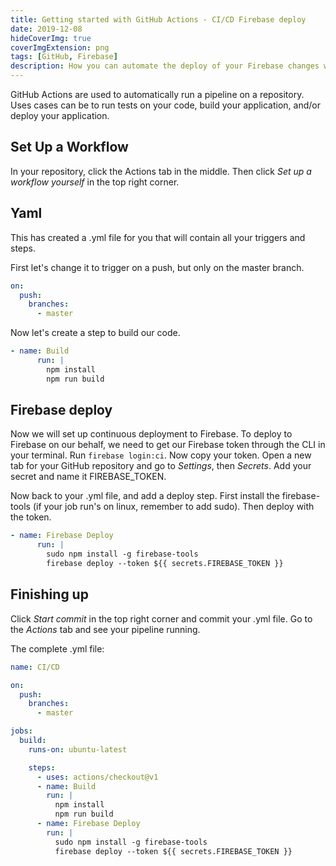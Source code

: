 ```yaml
---
title: Getting started with GitHub Actions - CI/CD Firebase deploy
date: 2019-12-08
hideCoverImg: true
coverImgExtension: png
tags: [GitHub, Firebase]
description: How you can automate the deploy of your Firebase changes with GitHub Actions.
---
```


GitHub Actions are used to automatically run a pipeline on a repository. Uses cases can be to run tests on your code, build your application, and/or deploy your application.

## Set Up a Workflow

In your repository, click the Actions tab in the middle.
<ImgWithZoom src="/images/dev-blog/cover-github-actions-firebase-cicd.png" alt="GitHub Actions tab"/>
Then click <i>Set up a workflow yourself</i> in the top right corner.

## Yaml

This has created a .yml file for you that will contain all your triggers and steps.

First let's change it to trigger on a push, but only on the master branch.

```yaml
on:
  push:
    branches:
      - master
```

Now let's create a step to build our code.

```yaml
- name: Build
      run: |
        npm install
        npm run build
```

## Firebase deploy

Now we will set up continuous deployment to Firebase. To deploy to Firebase on our behalf, we need to get our Firebase token through the CLI in your terminal. Run `firebase login:ci`. Now copy your token. Open a new tab for your GitHub repository and go to <i>Settings</i>, then <i>Secrets</i>. Add your secret and name it FIREBASE_TOKEN.

Now back to your .yml file, and add a deploy step. First install the firebase-tools (if your job run's on linux, remember to add sudo). Then deploy with the token.

```yaml
- name: Firebase Deploy
      run: |
        sudo npm install -g firebase-tools
        firebase deploy --token ${{ secrets.FIREBASE_TOKEN }}
```

## Finishing up

Click <i>Start commit</i> in the top right corner and commit your .yml file.
Go to the <i>Actions</i> tab and see your pipeline running.

The complete .yml file:

```yaml
name: CI/CD

on:
  push:
    branches:
      - master

jobs:
  build:
    runs-on: ubuntu-latest

    steps:
      - uses: actions/checkout@v1
      - name: Build
        run: |
          npm install
          npm run build
      - name: Firebase Deploy
        run: |
          sudo npm install -g firebase-tools
          firebase deploy --token ${{ secrets.FIREBASE_TOKEN }}
```
